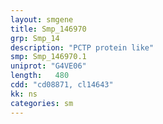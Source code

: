 ```yaml
---
layout: smgene
title: Smp_146970
grp: Smp_14
description: "PCTP protein like"
smp: Smp_146970.1
uniprot: "G4VE06"
length:   480
cdd: "cd08871, cl14643"
kk: ns
categories: sm
---
```

